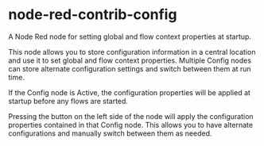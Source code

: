 # node-red-contrib-config
A Node Red node for setting global and flow context properties at startup.

This node allows you to store configuration information in a central location
and use it to set global and flow context properties.  Multiple Config nodes
can store alternate configuration settings and switch between them at run time.

If the Config node is
Active, the configuration properties will be applied at startup before any
flows are started.

Pressing the button on the left side of the node will apply the configuration properties
contained in that Config node.  This allows you to have alternate configurations
and manually switch between them as needed.
